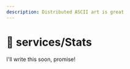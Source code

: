 ```yaml
---
description: Distributed ASCII art is great
---
```


# 🚧 services/Stats

I'll write this soon, promise!

